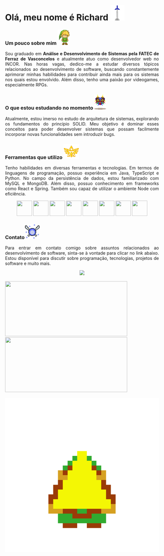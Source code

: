 <h1>Olá, meu nome é Richard <img src="./assets/gifs/master-sword-2.gif" height="50px"/></h1>

<h3>Um pouco sobre mim <img src="./assets/gifs/link.gif" height="50px"/></h3>
<div align="justify">
  <p>Sou graduado em <b>Análise e Desenvolvimento de Sistemas pela FATEC de Ferraz de Vasconcelos</b> e atualmente atuo como desenvolvedor web no INCOR. Nas horas vagas, dedico-me a estudar diversos tópicos relacionados ao desenvolvimento de software, buscando constantemente aprimorar minhas habilidades para contribuir ainda mais para os sistemas nos quais estou envolvido. Além disso, tenho uma paixão por videogames, especialmente RPGs.</p>
</div>

<h3>O que estou estudando no momento <img src="./assets/gifs//mask.gif" height="50px"/></h3>

<div align="justify">
  <p> Atualmente, estou imerso no estudo de arquitetura de sistemas, explorando os fundamentos do princípio SOLID. Meu objetivo é dominar esses conceitos para poder desenvolver sistemas que possam facilmente incorporar novas funcionalidades sem introduzir bugs.</p>
</div>

<h3>Ferramentas que utilizo <img src="./assets/gifs//triforce-god.gif" height="50px"/></h3>
<div>
  <p align="justify">Tenho habilidades em diversas ferramentas e tecnologias. Em termos de linguagens de programação, possuo experiência em Java, TypeScript e Python. No campo da persistência de dados, estou familiarizado com MySQL e MongoDB. Além disso, possuo conhecimento em frameworks como React e Spring. Também sou capaz de utilizar o ambiente Node com eficiência.</p>
  <div align="center">
    <img src="https://cdn.jsdelivr.net/gh/devicons/devicon@latest/icons/java/java-original-wordmark.svg" width="50px" height="50px"/>    
    <img src="https://cdn.jsdelivr.net/gh/devicons/devicon@latest/icons/typescript/typescript-original.svg" width="50px" height="50px"/>
    <img src="https://cdn.jsdelivr.net/gh/devicons/devicon@latest/icons/python/python-original-wordmark.svg" width="50px" height="50px" />
    <img src="https://cdn.jsdelivr.net/gh/devicons/devicon@latest/icons/mysql/mysql-original-wordmark.svg" width="50px" height="50px" />
    <img src="https://cdn.jsdelivr.net/gh/devicons/devicon@latest/icons/mongodb/mongodb-original-wordmark.svg" width="50px" height="50px"/>
    <img src="https://cdn.jsdelivr.net/gh/devicons/devicon@latest/icons/react/react-original-wordmark.svg" width="50px" height="50px"/>
    <img src="https://cdn.jsdelivr.net/gh/devicons/devicon@latest/icons/spring/spring-original-wordmark.svg" width="50px" height="50px"/>
    <img src="https://cdn.jsdelivr.net/gh/devicons/devicon@latest/icons/nodejs/nodejs-original-wordmark.svg" width="50px" height="50px"/>

  </div>
              
</div>

<h3>Contato<img src="./assets/gifs//navi.gif" height="50px"/></h3>
<div>
  <p align="justify">Para entrar em contato comigo sobre assuntos relacionados ao desenvolvimento de software, sinta-se à vontade para clicar no link abaixo. Estou disponível para discutir sobre programação, tecnologias, projetos de software e muito mais.</p>
  <div align="center">
    <a href="https://www.linkedin.com/in/RichardAlves23" target="_blank"><img loading="lazy" src="https://img.shields.io/badge/-LinkedIn-%230077B5?style=for-the-badge&logo=linkedin&logoColor=white" target="_blank"></a> 
  </div>
</div>

<br/>
<div>
  <a href="https://github.com/RichardAlves23">
  <img loading="lazy" height="180em" width="400px" src="https://github-readme-stats.vercel.app/api/top-langs/?username=RichardAlves23&layout=compact&langs_count=7&theme=dracula"/>
  <img loading="lazy" height="180em" width="400px" src="https://github-readme-stats.vercel.app/api?username=RichardAlves23&show_icons=true&theme=dracula&include_all_commits=true&count_private=true"/>
</div>
<br/>
<div align="center">
   <img src="./assets/gifs/link-triforce.gif"/>
</div>

